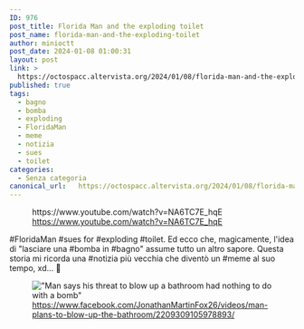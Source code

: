 ```yaml
---
ID: 976
post_title: Florida Man and the exploding toilet
post_name: florida-man-and-the-exploding-toilet
author: minioctt
post_date: 2024-01-08 01:00:31
layout: post
link: >
  https://octospacc.altervista.org/2024/01/08/florida-man-and-the-exploding-toilet/
published: true
tags:
  - bagno
  - bomba
  - exploding
  - FloridaMan
  - meme
  - notizia
  - sues
  - toilet
categories:
  - Senza categoria
canonical_url:   https://octospacc.altervista.org/2024/01/08/florida-man-and-the-exploding-toilet/
---
```

<!-- wp:embed {"url":"https://www.youtube.com/watch?v=NA6TC7E_hqE","type":"video","providerNameSlug":"youtube","responsive":true,"className":"wp-embed-aspect-16-9 wp-has-aspect-ratio"} -->
<figure class="wp-block-embed is-type-video is-provider-youtube wp-block-embed-youtube wp-embed-aspect-16-9 wp-has-aspect-ratio"><div class="wp-block-embed__wrapper">
https://www.youtube.com/watch?v=NA6TC7E_hqE
</div><figcaption class="wp-element-caption"><a href="https://www.youtube.com/watch?v=NA6TC7E_hqE">https://www.youtube.com/watch?v=NA6TC7E_hqE</a></figcaption></figure>
<!-- /wp:embed -->

<!-- wp:paragraph -->
<p></p>
<!-- /wp:paragraph -->

<!-- wp:paragraph -->
<p>#FloridaMan #sues for #exploding #toilet. Ed ecco che, magicamente, l'idea di "lasciare una #bomba in #bagno" assume tutto un altro sapore. Questa storia mi ricorda una #notizia più vecchia che diventò un #meme al suo tempo, xd... 💩️</p>
<!-- /wp:paragraph -->

<!-- wp:paragraph -->
<p></p>
<!-- /wp:paragraph -->

<!-- wp:image {"id":979,"sizeSlug":"full","linkDestination":"none"} -->
<figure class="wp-block-image size-full"><img src="{{site.cdnurl}}/assets/uploads/2024/01/image-4.png" alt="&quot;Man says his threat to blow up a bathroom had nothing to do with a bomb&quot;" class="wp-image-979"/><figcaption class="wp-element-caption"><a href="https://www.facebook.com/JonathanMartinFox26/videos/man-plans-to-blow-up-the-bathroom/2209309105978893/">https://www.facebook.com/JonathanMartinFox26/videos/man-plans-to-blow-up-the-bathroom/2209309105978893/</a></figcaption></figure>
<!-- /wp:image -->